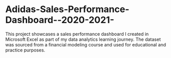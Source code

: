 # Adidas-Sales-Performance-Dashboard--2020-2021-
This project showcases a sales performance dashboard I created in Microsoft Excel as part of my data analytics learning journey. The dataset was sourced from a financial modeling course and used for educational and practice purposes.
